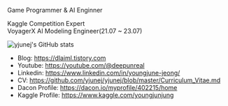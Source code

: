 

Game Programmer & AI Enginner<br/>

Kaggle Competition Expert<br/>
VoyagerX AI Modeling Engineer(21.07 ~ 23.07)<br/>

![yjunej's GitHub stats](https://github-readme-stats-woad-ten-71.vercel.app/api?username=yjunej&show_icons=true&show_private=true&theme=merko)

* Blog: https://dlaiml.tistory.com
* Youtube: https://youtube.com/@deepunreal
* Linkedin: https://www.linkedin.com/in/youngjune-jeong/
* CV: https://github.com/yjunej/yjunej/blob/master/Curriculum_Vitae.md
* Dacon Profile: https://dacon.io/myprofile/402215/home
* Kaggle Profile: https://www.kaggle.com/youngjunjung
